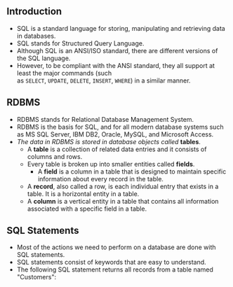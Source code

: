 ## Introduction
- SQL is a standard language for storing, manipulating and retrieving data in databases.
- SQL stands for Structured Query Language.
- Although SQL is an ANSI/ISO standard, there are different versions of the SQL language.
- However, to be compliant with the ANSI standard, they all support at least the major commands (such as `SELECT`, `UPDATE`, `DELETE`, `INSERT`, `WHERE`) in a similar manner.

## RDBMS
- RDBMS stands for Relational Database Management System.
- RDBMS is the basis for SQL, and for all modern database systems such as MS SQL Server, IBM DB2, Oracle, MySQL, and Microsoft Access.
- *The data in RDBMS is stored in database objects called* **tables**. 
	- A **table** is a collection of related data entries and it consists of columns and rows.
	- Every table is broken up into smaller entities called **fields**.
		- A **field** is a column in a table that is designed to maintain specific information about every record in the table.
	- A **record**, also called a row, is each individual entry that exists in a table. It is a horizontal entity in a table.
	- A **column** is a vertical entity in a table that contains all information associated with a specific field in a table.

## SQL Statements
- Most of the actions we need to perform on a database are done with SQL statements.
- SQL statements consist of keywords that are easy to understand.
- The following SQL statement returns all records from a table named "Customers":
